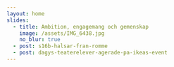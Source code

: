 ```yaml
---
layout: home
slides:
  - title: Ambition, engagemang och gemenskap
    image: /assets/IMG_6438.jpg
    no_blur: true
  - post: s16b-halsar-fran-romme
  - post: dagys-teaterelever-agerade-pa-ikeas-event
---
```

